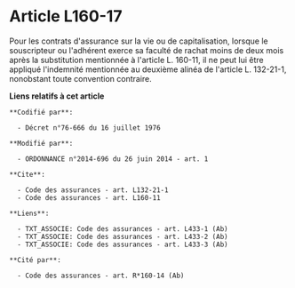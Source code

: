 # Article L160-17

Pour les contrats d'assurance sur la vie ou de capitalisation, lorsque le souscripteur ou l'adhérent exerce sa faculté de
rachat moins de deux mois après la substitution mentionnée à l'article L. 160-11, il ne peut lui être appliqué l'indemnité
mentionnée au deuxième alinéa de l'article L. 132-21-1, nonobstant toute convention contraire.

**Liens relatifs à cet article**

	**Codifié par**:

	  - Décret n°76-666 du 16 juillet 1976

	**Modifié par**:

	  - ORDONNANCE n°2014-696 du 26 juin 2014 - art. 1

	**Cite**:

	  - Code des assurances - art. L132-21-1
	  - Code des assurances - art. L160-11

	**Liens**:

	  - TXT_ASSOCIE: Code des assurances - art. L433-1 (Ab)
	  - TXT_ASSOCIE: Code des assurances - art. L433-2 (Ab)
	  - TXT_ASSOCIE: Code des assurances - art. L433-3 (Ab)

	**Cité par**:

	  - Code des assurances - art. R*160-14 (Ab)
